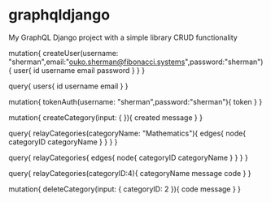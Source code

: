 # graphqldjango
My GraphQL Django project with a simple library CRUD functionality


mutation{
  createUser(username: "sherman",email:"ouko.sherman@fibonacci.systems",password:"sherman")
  {
    user{
      id
      username
      email
      password
    }
  }
}

query{
  users{
    id
    username
    email
  }
}

mutation{
	tokenAuth(username: "sherman",password:"sherman"){
    token
  }
}

mutation{
  createCategory(input: {
  }){
		created
    message
  }
}

query{
  relayCategories(categoryName: "Mathematics"){
    edges{
      node{
        categoryID
    		categoryName
      }
    }
  }
}

query{
  relayCategories{
    edges{
      node{
        categoryID
    		categoryName
      }
    }
  }
}

query{
  relayCategories(categoryID:4){
    categoryName
    message
    code
  }
}

mutation{
  deleteCategory(input: {
    categoryID: 2
  }){
		code
    message
  }
}

